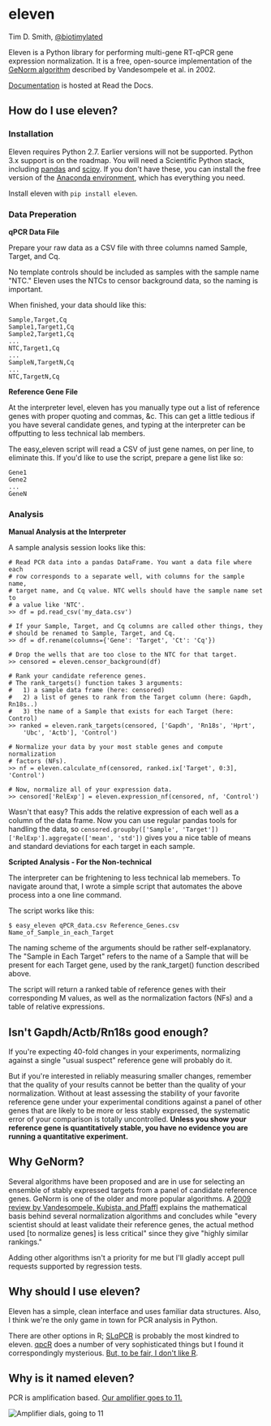 # eleven
Tim D. Smith, [@biotimylated](https://twitter.com/biotimylated)

Eleven is a Python library for performing multi-gene RT-qPCR gene expression normalization. It is a free, open-source implementation of the [GeNorm algorithm](http://dx.doi.org/10.1186/gb-2002-3-7-research0034) described by Vandesompele et al. in 2002.

[Documentation](http://eleven.readthedocs.org) is hosted at Read the Docs.

## How do I use eleven?

### Installation

Eleven requires Python 2.7. Earlier versions will not be supported. Python 3.x support is on the roadmap. You will need a Scientific Python stack, including [pandas](http://pandas.pydata.org/) and [scipy](http://www.scipy.org/). If you don't have these, you can install the free version of the [Anaconda environment](https://store.continuum.io/cshop/anaconda/), which has everything you need.

Install eleven with `pip install eleven`.

### Data Preperation

**qPCR Data File**

Prepare your raw data as a CSV file with three columns named Sample, Target, and Cq.

No template controls should be included as samples with the sample name "NTC." Eleven uses the NTCs to censor background data, so the naming is important.

When finished, your data should like this:

    Sample,Target,Cq
    Sample1,Target1,Cq
    Sample2,Target1,Cq
    ...
    NTC,Target1,Cq
    ...
    SampleN,TargetN,Cq
    ...
    NTC,TargetN,Cq
    
**Reference Gene File**

At the interpreter level, eleven has you manually type out a list of reference genes with proper quoting and commas, &c. This can get a little tedious if you have several candidate genes, and typing at the interpreter can be offputting to less technical lab members. 

The easy_eleven script will read a CSV of just gene names, on per line, to eliminate this. If you'd like to use the script, prepare a gene list like so:

    Gene1
    Gene2
    ...
    GeneN

### Analysis

**Manual Analysis at the Interpreter**

A sample analysis session looks like this:

    # Read PCR data into a pandas DataFrame. You want a data file where each
    # row corresponds to a separate well, with columns for the sample name,
    # target name, and Cq value. NTC wells should have the sample name set to
    # a value like 'NTC'.
    >> df = pd.read_csv('my_data.csv')

    # If your Sample, Target, and Cq columns are called other things, they
    # should be renamed to Sample, Target, and Cq.
    >> df = df.rename(columns={'Gene': 'Target', 'Ct': 'Cq'})

    # Drop the wells that are too close to the NTC for that target.
    >> censored = eleven.censor_background(df)

    # Rank your candidate reference genes.
    # The rank_targets() function takes 3 arguments: 
    #   1) a sample data frame (here: censored)
    #   2) a list of genes to rank from the Target column (here: Gapdh, Rn18s..)
    #   3) the name of a Sample that exists for each Target (here: Control)
    >> ranked = eleven.rank_targets(censored, ['Gapdh', 'Rn18s', 'Hprt',
        'Ubc', 'Actb'], 'Control')

    # Normalize your data by your most stable genes and compute normalization
    # factors (NFs).
    >> nf = eleven.calculate_nf(censored, ranked.ix['Target', 0:3], 'Control')

    # Now, normalize all of your expression data.
    >> censored['RelExp'] = eleven.expression_nf(censored, nf, 'Control')

Wasn't that easy? This adds the relative expression of each well as a column of the data frame. Now you can use regular pandas tools for handling the data, so `censored.groupby(['Sample', 'Target'])['RelExp'].aggregate(['mean', 'std'])` gives you a nice table of means and standard deviations for each target in each sample.

**Scripted Analysis - For the Non-technical** 

The interpreter can be frightening to less technical lab memebers. To navigate around that, I wrote a simple script that automates the above process into a one line command. 

The script works like this:

    $ easy_eleven qPCR_data.csv Reference_Genes.csv Name_of_Sample_in_each_Target

The naming scheme of the arguments should be rather self-explanatory. The "Sample in Each Target" refers to the name of a Sample that will be present for each Target gene, used by the rank_target() function described above. 

The script will return a ranked table of reference genes with their corresponding M values, as well as the normalization factors (NFs) and a table of relative expressions. 

## Isn't Gapdh/Actb/Rn18s good enough?

If you're expecting 40-fold changes in your experiments, normalizing against a single "usual suspect" reference gene will probably do it.

But if you're interested in reliably measuring smaller changes, remember that the quality of your results cannot be better than the quality of your normalization. Without at least assessing the stability of your favorite reference gene under your experimental conditions against a panel of other genes that are likely to be more or less stably expressed, the systematic error of your comparison is totally uncontrolled. __Unless you show your reference gene is quantitatively stable, you have no evidence you are running a quantitative experiment.__

## Why GeNorm?

Several algorithms have been proposed and are in use for selecting an ensemble of stably expressed targets from a panel of candidate reference genes. GeNorm is one of the older and more popular algorithms. A [2009 review by Vandesompele, Kubista, and Pfaffl](http://www.gene-quantification.de/Vandesompele-Kubista-Pfaffl-real-time-PCR-chapter-4.pdf) explains the mathematical basis behind several normalization algorithms and concludes while "every scientist should at least validate their reference genes, the actual method used \[to normalize genes\] is less critical" since they give "highly similar rankings."

Adding other algorithms isn't a priority for me but I'll gladly accept pull requests supported by regression tests.

## Why should I use eleven?

Eleven has a simple, clean interface and uses familiar data structures. Also, I think we're the only game in town for PCR analysis in Python.

There are other options in R; [SLqPCR](http://www.bioconductor.org/packages/devel/bioc/html/SLqPCR.html) is probably the most kindred to eleven. [qpcR](http://www.dr-spiess.de/qpcR.html) does a number of very sophisticated things but I found it correspondingly mysterious. [But, to be fair, I don't like R](http://tim-smith.us/arrgh/).

## Why is it named eleven?

PCR is amplification based. [Our amplifier goes to 11.](https://en.wikipedia.org/wiki/Up_to_eleven)

![Amplifier dials, going to 11](https://raw.github.com/tdsmith/eleven/master/docs/_static/eleven.jpg)

